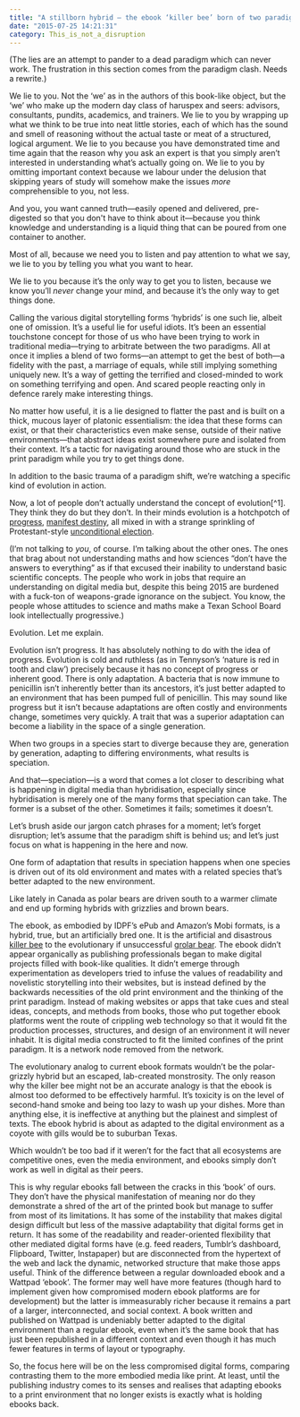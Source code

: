 ```yaml
---
title: "A stillborn hybrid – the ebook ‘killer bee’ born of two paradigms"
date: "2015-07-25 14:21:31"
category: This_is_not_a_disruption
---
```


(The lies are an attempt to pander to a dead paradigm which can never
work. The frustration in this section comes from the paradigm clash.
Needs a rewrite.)

We lie to you. Not the ‘we’ as in the authors of this book-like object,
but the ‘we’ who make up the modern day class of haruspex and seers:
advisors, consultants, pundits, academics, and trainers. We lie to you
by wrapping up what we think to be true into neat little stories, each
of which has the sound and smell of reasoning without the actual taste
or meat of a structured, logical argument. We lie to you because you
have demonstrated time and time again that the reason why you ask an
expert is that you simply aren’t interested in understanding what’s
actually going on. We lie to you by omitting important context because
we labour under the delusion that skipping years of study will somehow
make the issues *more* comprehensible to you, not less.

And you, you want canned truth—easily opened and delivered, pre-digested so that you don't have to think about it—because you think knowledge and understanding is a liquid thing that can be poured from one container to another.

Most of all, because we need you to listen and pay attention to what we
say, we lie to you by telling you what you want to hear.

We lie to you because it’s the only way to get you to listen, because we
know you’ll *never* change your mind, and because it’s the only way to get
things done.

Calling the various digital storytelling forms ‘hybrids’ is one such
lie, albeit one of omission. It’s a useful lie for useful idiots. It’s been an essential touchstone concept for those of us who have been
trying to work in traditional media—trying to arbitrate between the two
paradigms. All at once it implies a blend of two forms—an attempt to get
the best of both—a fidelity with the past, a marriage of equals, while
still implying something uniquely new. It’s a way of getting the
terrified and closed-minded to work on something terrifying and open.
And scared people reacting only in defence rarely make interesting
things.

No matter how useful, it is a lie designed to flatter the past and is
built on a thick, mucous layer of platonic essentialism: the idea that
these forms can exist, or that their characteristics even make sense,
outside of their native environments—that abstract ideas exist somewhere pure and isolated from their context. It’s a tactic for navigating
around those who are stuck in the print paradigm while you try to get
things done.

In addition to the basic trauma of a paradigm shift, we’re watching a
specific kind of evolution in action.

Now, a lot of people don’t actually understand the concept of
evolution\[^1\]. They think they do but they don’t. In their minds
evolution is a hotchpotch of [progress](https://en.wikipedia.org/wiki/Idea_of_Progress#Myth_of_Progress), [manifest destiny](https://en.wikipedia.org/wiki/Manifest_destiny), all mixed in
with a strange sprinkling of Protestant-style [unconditional election](https://en.wikipedia.org/wiki/Unconditional_election).

(I’m not talking to *you*, of course. I’m talking about the other ones.
The ones that brag about not understanding maths and how sciences “don’t
have the answers to everything” as if that excused their inability to
understand basic scientific concepts. The people who work in jobs that
require an understanding on digital media but, despite this being 2015
are burdened with a fuck-ton of weapons-grade ignorance on the subject.
You know, the people whose attitudes to science and maths make a Texan
School Board look intellectually progressive.)

Evolution. Let me explain.

Evolution isn’t progress. It has absolutely nothing to do with the idea
of progress. Evolution is cold and ruthless (as in Tennyson’s ‘nature is
red in tooth and claw’) precisely because it has no concept of progress
or inherent good. There is only adaptation. A bacteria that is now
immune to penicillin isn’t inherently better than its ancestors, it’s
just better adapted to an environment that has been pumped full of
penicillin. This may sound like progress but it isn’t because
adaptations are often costly and environments change, sometimes very
quickly. A trait that was a superior adaptation can become a liability
in the space of a single generation.

When two groups in a species start to diverge because they are,
generation by generation, adapting to differing environments, what
results is speciation.

And that—speciation—is a word that comes a lot closer to describing what
is happening in digital media than hybridisation, especially since
hybridisation is merely one of the many forms that speciation can take.
The former is a subset of the other. Sometimes it fails; sometimes
it doesn’t.

Let’s brush aside our jargon catch phrases for a moment; let’s
forget disruption; let’s assume that the paradigm shift is behind us;
and let’s just focus on what is happening in the here and now.

One form of adaptation that results in speciation happens when one
species is driven out of its old environment and mates with a related
species that’s better adapted to the new environment.

Like lately in Canada as polar bears are driven south to a warmer
climate and end up forming hybrids with grizzlies and brown bears.

The ebook, as embodied by IDPF’s ePub and Amazon’s Mobi formats, is a
hybrid, true, but an artificially bred one. It is the artificial and
disastrous [killer bee](https://en.wikipedia.org/wiki/Africanized_bee)
to the evolutionary if unsuccessful [grolar
bear](https://en.wikipedia.org/wiki/Grizzly–polar_bear_hybrid). The
ebook didn’t appear organically as publishing professionals began to
make digital projects filled with book-like qualities. It didn’t emerge
through experimentation as developers tried to infuse the values of
readability and novelistic storytelling into their websites, but
is instead defined by the backwards necessities of the old print
environment and the thinking of the print paradigm. Instead of making websites or apps that take cues and steal ideas, concepts, and methods from books, those who put together ebook platforms went the route of crippling web technology so that it would
fit the production processes, structures, and design of an environment
it will never inhabit. It is digital media constructed to fit the
limited confines of the print paradigm. It is a network node removed
from the network.

The evolutionary analog to current ebook formats wouldn’t be the
polar-grizzly hybrid but an escaped, lab-created monstrosity. The only
reason why the killer bee might not be an accurate analogy is that the
ebook is almost too deformed to be effectively harmful. It’s toxicity is
on the level of second-hand smoke and being too lazy to wash up your
dishes. More than anything else, it is ineffective at anything but the
plainest and simplest of texts. The ebook hybrid is about as adapted to
the digital environment as a coyote with gills would be to suburban
Texas.

Which wouldn’t be too bad if it weren’t for the fact that all ecosystems
are competitive ones, even the media environment, and ebooks simply
don’t work as well in digital as their peers.

This is why regular ebooks fall between the cracks in this ‘book’ of
ours. They don’t have the physical manifestation of meaning nor do they demonstrate a shred of the art of the printed book but manage to suffer from most of its limitations. It has some of the instability that makes digital design difficult but less of the
massive adaptability that digital forms get in return. It has some of
the readability and reader-oriented flexibility that other mediated
digital forms have (e.g. feed readers, Tumblr’s dashboard, Flipboard,
Twitter, Instapaper) but are disconnected from the hypertext of the web
and lack the dynamic, networked structure that make those apps useful.
Think of the difference between a regular downloaded ebook and a Wattpad
‘ebook’. The former may well have more features (though hard to
implement given how compromised modern ebook platforms are for
development) but the latter is immeasurably richer because it remains a
part of a larger, interconnected, and social context. A book written and
published on Wattpad is undeniably better adapted to the digital
environment than a regular ebook, even when it’s the same book that has
just been republished in a different context and even though it has much fewer features in terms of layout or typography.

So, the focus here will be on the less compromised digital forms,
comparing contrasting them to the more embodied media like print. At
least, until the publishing industry comes to its senses and realises
that adapting ebooks to a print environment that no longer exists is
exactly what is holding ebooks back.
